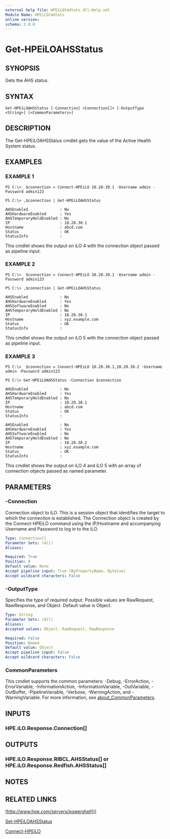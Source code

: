 ```yaml
---
external help file: HPEiLOCmdlets.dll-Help.xml
Module Name: HPEiLOCmdlets
online version:
schema: 2.0.0
---
```


# Get-HPEiLOAHSStatus

## SYNOPSIS
Gets the AHS status.

## SYNTAX

```
Get-HPEiLOAHSStatus [-Connection] <Connection[]> [-OutputType <String>] [<CommonParameters>]
```

## DESCRIPTION
The Get-HPEiLOAHSStatus cmdlet gets the value of the Active Health System status.

## EXAMPLES

### EXAMPLE 1
```
PS C:\>  $connection = Connect-HPEiLO 10.20.30.1 -Username admin -Password admin123

PS C:\> ,$connection | Get-HPEiLOAHSStatus

AHSEnabled              : No
AHSHardwareEnabled      : Yes
AHSTemporaryHoldEnabled : No
IP                      : 10.20.30.1
Hostname                : abcd.com
Status                  : OK
StatusInfo              :
```

This cmdlet shows the output on iLO 4 with the connection object passed as pipeline input.

### EXAMPLE 2
```
PS C:\>  $connection = Connect-HPEiLO 10.20.30.1 -Username admin -Password admin123

PS C:\> ,$connection | Get-HPEiLOAHSStatus

AHSEnabled              : No
AHSHardwareEnabled      : Yes
AHSSoftwareEnabled      : No
AHSTemporaryHoldEnabled : No
IP                      : 10.20.30.1
Hostname                : xyz.example.com
Status                  : OK
StatusInfo              :
```

This cmdlet shows the output on iLO 5 with the connection object passed as pipeline input.

### EXAMPLE 3
```
PS C:\>  $connection = Connect-HPEiLO 10.20.30.1,10.20.30.2 -Username admin -Password admin123

PS C:\> Get-HPEiLOAHSStatus -Connection $connection 

AHSEnabled              : No
AHSHardwareEnabled      : Yes
AHSTemporaryHoldEnabled : No
IP                      : 10.20.30.1
Hostname                : abcd.com
Status                  : OK
StatusInfo              : 

AHSEnabled              : No
AHSHardwareEnabled      : Yes
AHSSoftwareEnabled      : No
AHSTemporaryHoldEnabled : No
IP                      : 10.20.30.2
Hostname                : xyz.example.com
Status                  : OK
StatusInfo              :
```

This cmdlet shows the output on iLO 4 and iLO 5 with an array of connection objects passed as named parameter.

## PARAMETERS

### -Connection
Connection object to iLO.
This is a session object that identifies the target to which the connection is established.
The Connection object is created by the Connect-HPEiLO command using the IP/Hostname and accompanying Username and Password to log in to the iLO.

```yaml
Type: Connection[]
Parameter Sets: (All)
Aliases:

Required: True
Position: 0
Default value: None
Accept pipeline input: True (ByPropertyName, ByValue)
Accept wildcard characters: False
```

### -OutputType
Specifies the type of required output.
Possible values are RawRequest, RawResponse, and Object.
Default value is Object.

```yaml
Type: String
Parameter Sets: (All)
Aliases:
Accepted values: Object, RawRequest, RawResponse

Required: False
Position: Named
Default value: Object
Accept pipeline input: False
Accept wildcard characters: False
```

### CommonParameters
This cmdlet supports the common parameters: -Debug, -ErrorAction, -ErrorVariable, -InformationAction, -InformationVariable, -OutVariable, -OutBuffer, -PipelineVariable, -Verbose, -WarningAction, and -WarningVariable. For more information, see [about_CommonParameters](http://go.microsoft.com/fwlink/?LinkID=113216).

## INPUTS

### HPE.iLO.Response.Connection[]
## OUTPUTS

### HPE.iLO.Response.RIBCL.AHSStatus[] or HPE.iLO.Response.Redfish.AHSStatus[]
## NOTES

## RELATED LINKS

[http://www.hpe.com/servers/powershell]()

[Set-HPEiLOAHSStatus]()

[Connect-HPEiLO]()

